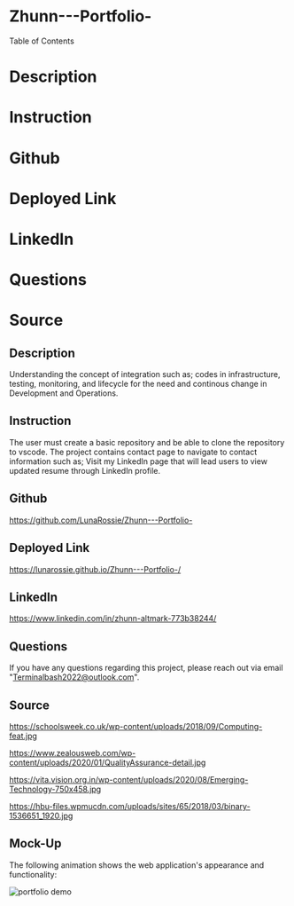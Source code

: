 # Zhunn---Portfolio-

Table of Contents
# Description
# Instruction
# Github 
# Deployed Link
# LinkedIn
# Questions
# Source

## Description

Understanding the concept of integration such as; codes in infrastructure, testing, monitoring, and lifecycle for the need and continous change in Development and Operations.

## Instruction

The user must create a basic repository and be able to clone the repository to vscode. The project contains contact page to navigate to contact information such as; Visit my LinkedIn page that will lead users to view updated resume through LinkedIn profile.

## Github 

https://github.com/LunaRossie/Zhunn---Portfolio-

## Deployed Link

https://lunarossie.github.io/Zhunn---Portfolio-/

## LinkedIn

https://www.linkedin.com/in/zhunn-altmark-773b38244/

## Questions

If you have any questions regarding this project, please reach out via email "Terminalbash2022@outlook.com".

## Source

https://schoolsweek.co.uk/wp-content/uploads/2018/09/Computing-feat.jpg

https://www.zealousweb.com/wp-content/uploads/2020/01/QualityAssurance-detail.jpg

https://vita.vision.org.in/wp-content/uploads/2020/08/Emerging-Technology-750x458.jpg

https://hbu-files.wpmucdn.com/uploads/sites/65/2018/03/binary-1536651_1920.jpg


## Mock-Up

The following animation shows the web application's appearance and functionality:

![portfolio demo](./Assets/02-advanced-css-homework-demo.gif)
